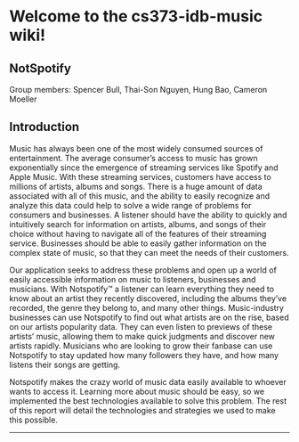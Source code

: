 # Welcome to the cs373-idb-music wiki!

## NotSpotify

Group members: Spencer Bull, Thai-Son Nguyen, Hung Bao, Cameron Moeller

## Introduction

Music has always been one of the most widely consumed sources of entertainment. The average consumer’s access to music has grown exponentially since the emergence of streaming services like Spotify and Apple Music. With these streaming services, customers have access to millions of artists, albums and songs. There is a huge amount of data associated with all of this music, and the ability to easily recognize and analyze this data could help to solve a wide range of problems for consumers and businesses. A listener should have the ability to quickly and intuitively search for information on artists, albums, and songs of their choice without having to navigate all of the features of their streaming service. Businesses should be able to easily gather information on the complex state of music, so that they can meet the needs of their customers.

Our application seeks to address these problems and open up a world of easily accessible information on music to listeners, businesses and musicians. With Notspotify™ a listener can learn everything they need to know about an artist they recently discovered, including the albums they’ve recorded, the genre they belong to, and many other things. Music-industry businesses can use Notspotify to find out what artists are on the rise, based on our artists popularity data. They can even listen to previews of these artists’ music, allowing them to make quick judgments and discover new artists rapidly. Musicians who are looking to grow their fanbase can use Notspotify to stay updated how many followers they have, and how many listens their songs are getting.

Notspotify makes the crazy world of music data easily available to whoever wants to access it. Learning more about music should be easy, so we implemented the best technologies available to solve this problem. The rest of this report will detail the technologies and strategies we used to make this possible.

----
